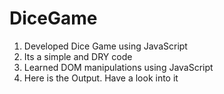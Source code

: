 # DiceGame
  1. Developed Dice Game using JavaScript
  2. Its a simple and DRY code
  3. Learned DOM manipulations using JavaScript
  4. Here is the Output. Have a look into it
  
